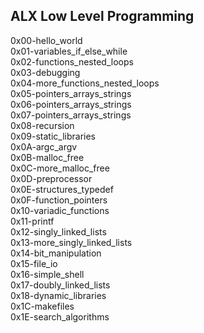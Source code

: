 ## ALX Low Level Programming

0x00-hello_world <br>
0x01-variables_if_else_while <br>
0x02-functions_nested_loops <br>
0x03-debugging <br>
0x04-more_functions_nested_loops <br>
0x05-pointers_arrays_strings <br>
0x06-pointers_arrays_strings <br>
0x07-pointers_arrays_strings <br>
0x08-recursion <br>
0x09-static_libraries <br>
0x0A-argc_argv <br>
0x0B-malloc_free <br>
0x0C-more_malloc_free <br>
0x0D-preprocessor <br>
0x0E-structures_typedef <br>
0x0F-function_pointers <br>
0x10-variadic_functions <br>
0x11-printf <br>
0x12-singly_linked_lists <br>
0x13-more_singly_linked_lists <br>
0x14-bit_manipulation <br>
0x15-file_io <br>
0x16-simple_shell <br>
0x17-doubly_linked_lists <br>
0x18-dynamic_libraries <br>
0x1C-makefiles <br>
0x1E-search_algorithms <br>
